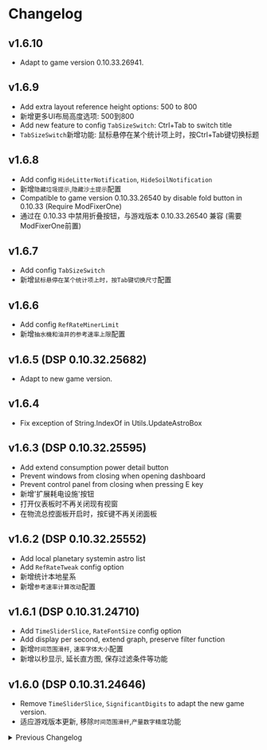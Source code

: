 # Changelog

## v1.6.10
- Adapt to game version 0.10.33.26941.  

## v1.6.9
- Add extra layout reference height options: 500 to 800
- 新增更多UI布局高度选项: 500到800
- Add new feature to config `TabSizeSwitch`: Ctrl+Tab to switch title  
- `TabSizeSwitch`新增功能: 鼠标悬停在某个统计项上时，按Ctrl+Tab键切换标题

## v1.6.8
- Add config `HideLitterNotification`, `HideSoilNotification`
- 新增`隐藏垃圾提示`,`隐藏沙土提示`配置
- Compatible to game version 0.10.33.26540 by disable fold button in 0.10.33 (Require ModFixerOne)
- 通过在 0.10.33 中禁用折叠按钮，与游戏版本 0.10.33.26540 兼容 (需要ModFixerOne前置)

## v1.6.7
- Add config `TabSizeSwitch`  
- 新增`鼠标悬停在某个统计项上时，按Tab键切换尺寸`配置

## v1.6.6
- Add config `RefRateMinerLimit`
- 新增`抽水機和油井的参考速率上限`配置

## v1.6.5 (DSP 0.10.32.25682)
- Adapt to new game version.

## v1.6.4
- Fix exception of String.IndexOf in Utils.UpdateAstroBox

## v1.6.3 (DSP 0.10.32.25595)
- Add extend consumption power detail button
- Prevent windows from closing when opening dashboard
- Prevent control panel from closing when pressing E key
- 新增'扩展耗电设施'按钮
- 打开仪表板时不再关闭现有视窗
- 在物流总控面板开启时，按E键不再关闭面板

## v1.6.2 (DSP 0.10.32.25552)
- Add local planetary systemin astro list
- Add `RefRateTweak` config option
- 新增统计本地星系
- 新增`参考速率计算改动`配置

## v1.6.1 (DSP 0.10.31.24710)
- Add `TimeSliderSlice`, `RateFontSize` config option
- Add display per second, extend graph, preserve filter function
- 新增`时间范围滑杆`, `速率字体大小`配置
- 新增以秒显示, 延长直方图, 保存过滤条件等功能

## v1.6.0 (DSP 0.10.31.24646)
- Remove `TimeSliderSlice`, `SignificantDigits` to adapt the new game version.
- 适应游戏版本更新, 移除`时间范围滑杆`,`产量数字精度`功能

<details>
<summary>Previous Changelog</summary>

\- v1.5.0: Move hotkey config to AstroBox category. Support Logistics Control Panel. (DSP 0.10.30.23350)  
\- v1.4.5: Add `SignificantDigits` config option (DSP 0.10.29.22015)  
\- v1.4.4: Add compat to Bottleneck's displayPerSecond. Support time slider in kill count (DSP 0.10.29.21950)  
\- v1.4.3: Fix right-click on navi button. Display astorId and factoryIdx on its tip (DSP 0.10.29.21904)  
\- v1.4.2: Fix star system duplicate in the filter with Bottleneck local system label (DSP 0.10.28.21172)  
\- v1.4.1: Fix error in OnLocateButtonRightClick  
\- v1.4.0: Add `DropDownCount` config option. Fix compat with Bottleneck 1.0.16  
\- v1.3.1: Support DSP 0.10.28.20779 (no changes in functions)  
\- v1.3.0: Add `FoldButton` config option.  
\- v1.2.1: Fix astro list in outersapce.  
\- v1.2.0: Add `TimeSliderSlice` config options. Fix error when opening dyson tab when there is only one system.  
\- v1.1.0: Add `ListWidthOffeset`, `NumericPlanetNo`, prefixes & postfixes config options. Stretch histogram.  
\- v1.0.0: Initial released. (DSP 0.9.27.15466)  

</details>
